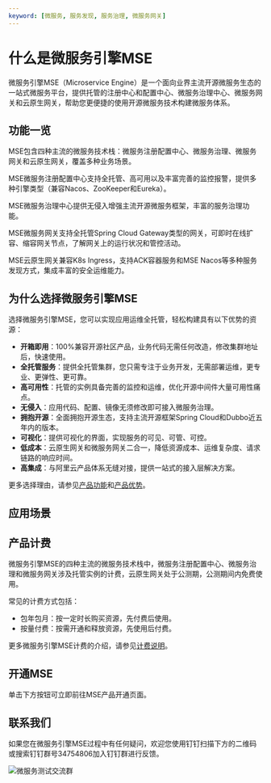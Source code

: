 ```yaml
---
keyword: [微服务, 服务发现, 服务治理, 微服务网关]
---
```


# 什么是微服务引擎MSE

微服务引擎MSE（Microservice Engine）是一个面向业界主流开源微服务生态的一站式微服务平台，提供托管的注册中心和配置中心、微服务治理中心、微服务网关和云原生网关，帮助您更便捷的使用开源微服务技术构建微服务体系。

## 功能一览

MSE包含四种主流的微服务技术栈：微服务注册配置中心、微服务治理、微服务网关和云原生网关，覆盖多种业务场景。



MSE微服务注册配置中心支持全托管、高可用以及丰富完善的监控报警，提供多种引擎类型（兼容Nacos、ZooKeeper和Eureka）。

MSE微服务治理中心提供无侵入增强主流开源微服务框架，丰富的服务治理功能。

MSE微服务网关支持全托管Spring Cloud Gateway类型的网关，可即时在线扩容、缩容网关节点，了解网关上的运行状况和管控活动。

MSE云原生网关兼容K8s Ingress，支持ACK容器服务和MSE Nacos等多种服务发现方式，集成丰富的安全运维能力。

## 为什么选择微服务引擎MSE

选择微服务引擎MSE，您可以实现应用运维全托管，轻松构建具有以下优势的资源：

-   **开箱即用**：100%兼容开源社区产品，业务代码无需任何改造，修改集群地址后，快速使用。
-   **全托管服务**：提供全托管集群，您只需专注于业务开发，无需部署运维，更专业、更弹性、更可靠。
-   **高可用性**：托管的实例具备完善的监控和运维，优化开源中间件大量可用性痛点。
-   **无侵入**：应用代码、配置、镜像无须修改即可接入微服务治理。
-   **拥抱开源**：全面拥抱开源生态，支持主流开源框架Spring Cloud和Dubbo近五年内的版本。
-   **可视化**：提供可视化的界面，实现服务的可见、可管、可控。
-   **低成本**：云原生网关和微服务网关二合一，降低资源成本、运维复杂度、请求链路的响应时间。
-   **高集成**：与阿里云产品体系无缝对接，提供一站式的接入层解决方案。

更多选择理由，请参见[产品功能](/cn.zh-CN/产品简介/产品功能.md)和[产品优势](/cn.zh-CN/产品简介/产品优势.md)。

## 应用场景

## 产品计费

微服务引擎MSE的四种主流的微服务技术栈中，微服务注册配置中心、微服务治理和微服务网关涉及托管实例的计费，云原生网关处于公测期，公测期间内免费使用。

常见的计费方式包括：

-   包年包月：按一定时长购买资源，先付费后使用。
-   按量付费：按需开通和释放资源，先使用后付费。

更多微服务引擎MSE计费的介绍，请参见[计费说明](/cn.zh-CN/产品计费/计费说明.md)。

## 开通MSE

单击下方按钮可立即前往MSE产品开通页面。

## 联系我们

如果您在微服务引擎MSE过程中有任何疑问，欢迎您使用钉钉扫描下方的二维码或搜索钉钉群号34754806加入钉钉群进行反馈。

![微服务测试交流群](https://static-aliyun-doc.oss-accelerate.aliyuncs.com/assets/img/zh-CN/9780389061/p181621.png)

